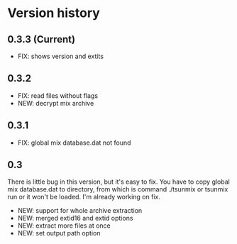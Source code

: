 # Version history #
## 0.3.3 (Current) ##
  * FIX: shows version and extits

## 0.3.2 ##
  * FIX: read files without flags
  * NEW: decrypt mix archive

## 0.3.1 ##
  * FIX: global mix database.dat not found

## 0.3 ##
There is little bug in this version, but it's easy to fix. You have to copy global mix database.dat to directory, from which is command ./tsunmix or tsunmix run or it won't be loaded. I'm already working on fix.

  * NEW: support for whole archive extraction
  * NEW: merged extid16 and extid options
  * NEW: extract more files at once
  * NEW: set output path option